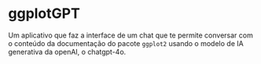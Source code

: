 # ggplotGPT

Um aplicativo que faz a interface de um chat que te permite conversar com o conteúdo da documentação do pacote `ggplot2` usando o modelo de IA generativa da openAI, o chatgpt-4o.
